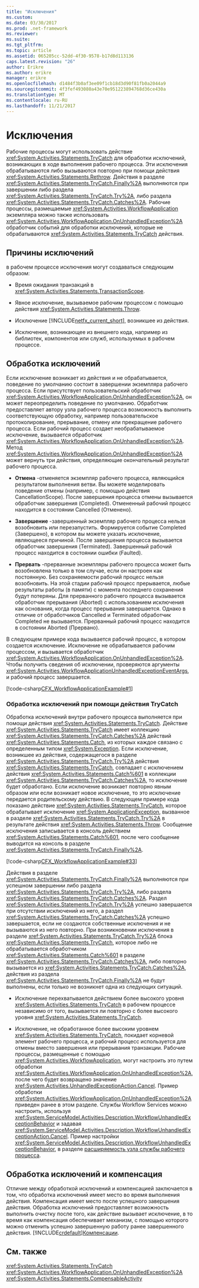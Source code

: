 ```yaml
---
title: "Исключения"
ms.custom: 
ms.date: 03/30/2017
ms.prod: .net-framework
ms.reviewer: 
ms.suite: 
ms.tgt_pltfrm: 
ms.topic: article
ms.assetid: 065205cc-52dd-4f30-9578-b17d8d113136
caps.latest.revision: "26"
author: Erikre
ms.author: erikre
manager: erikre
ms.openlocfilehash: d1484f3b0af3ee09f1cb18d3d90f81fb0a2044a9
ms.sourcegitcommit: 4f3fef493080a43e70e951223894768d36ce430a
ms.translationtype: MT
ms.contentlocale: ru-RU
ms.lasthandoff: 11/21/2017
---
```

# <a name="exceptions"></a>Исключения
Рабочие процессы могут использовать действие <xref:System.Activities.Statements.TryCatch> для обработки исключений, возникающих в ходе выполнения рабочего процесса. Эти исключения обрабатываются либо вызываются повторно при помощи действия <xref:System.Activities.Statements.Rethrow>. Действия в разделе <xref:System.Activities.Statements.TryCatch.Finally%2A> выполняются при завершении либо раздела <xref:System.Activities.Statements.TryCatch.Try%2A>, либо раздела <xref:System.Activities.Statements.TryCatch.Catches%2A>. Рабочие процессы, размещаемые <xref:System.Activities.WorkflowApplication> экземпляра можно также использовать <xref:System.Activities.WorkflowApplication.OnUnhandledException%2A> обработчик событий для обработки исключений, которые не обрабатываются <xref:System.Activities.Statements.TryCatch> действия.  
  
## <a name="causes-of-exceptions"></a>Причины исключений  
 в рабочем процессе исключения могут создаваться следующим образом:  
  
-   Время ожидания транзакций в <xref:System.Activities.Statements.TransactionScope>.  
  
-   Явное исключение, вызываемое рабочим процессом с помощью действия <xref:System.Activities.Statements.Throw>.  
  
-   Исключение [!INCLUDE[netfx_current_short](../../../includes/netfx-current-short-md.md)], возникшее из действия.  
  
-   Исключение, возникающее из внешнего кода, например из библиотек, компонентов или служб, используемых в рабочем процессе.  
  
## <a name="handling-exceptions"></a>Обработка исключений  
 Если исключение возникает из действия и не обрабатывается, поведение по умолчанию состоит в завершении экземпляра рабочего процесса. Если присутствует пользовательский обработчик <xref:System.Activities.WorkflowApplication.OnUnhandledException%2A>, он может переопределить поведение по умолчанию. Обработчик предоставляет автору узла рабочего процесса возможность выполнить соответствующую обработку, например пользовательское протоколирование, прерывание, отмену или прекращение рабочего процесса.  Если рабочий процесс создает необрабатываемое исключение, вызывается обработчик <xref:System.Activities.WorkflowApplication.OnUnhandledException%2A>. Метод <xref:System.Activities.WorkflowApplication.OnUnhandledException%2A> может вернуть три действия, определяющие окончательный результат рабочего процесса.  
  
-   **Отмена** -отменяется экземпляр рабочего процесса, являющийся результатом выполнения ветви. Вы можете моделировать поведение отмены (например, с помощью действия CancellationScope). После завершения процесса отмены вызывается обработчик завершения (Completed). Отмененный рабочий процесс находится в состоянии Cancelled (Отменено).  
  
-   **Завершение** -завершенный экземпляр рабочего процесса нельзя возобновить или перезапустить.  Формируется событие Completed (Завершено), в котором вы можете указать исключение, являющееся причиной. После завершения процесса вызывается обработчик завершения (Terminated). Завершенный рабочий процесс находится в состоянии ошибки (Faulted).  
  
-   **Прервать** -прерванные экземпляры рабочего процесса может быть возобновлена только в том случае, если он настроен как постоянную.  Без сохраняемости рабочий процесс нельзя возобновить.  На этой стадии рабочий процесс прерывается, любые результаты работы (в памяти) с момента последнего сохранения будут потеряны. Для прерванного рабочего процесса вызывается обработчик прерывания (Aborted) с использованием исключения как основания, когда процесс прерывания завершается. Однако в отличие от обработчиков Cancelled и Terminated обработчик Completed не вызывается. Прерванный рабочий процесс находится в состоянии Aborted (Прервано).  
  
 В следующем примере кода вызывается рабочий процесс, в котором создается исключение. Исключение не обрабатывается рабочим процессом, и вызывается обработчик <xref:System.Activities.WorkflowApplication.OnUnhandledException%2A>. Чтобы получить сведения об исключении, проверяются аргументы <xref:System.Activities.WorkflowApplicationUnhandledExceptionEventArgs>, и рабочий процесс завершается.  
  
 [!code-csharp[CFX_WorkflowApplicationExample#1](../../../samples/snippets/csharp/VS_Snippets_CFX/cfx_workflowapplicationexample/cs/program.cs#1)]  
  
### <a name="handling-exceptions-with-the-trycatch-activity"></a>Обработка исключений при помощи действия TryCatch  
 Обработка исключений внутри рабочего процесса выполняется при помощи действия <xref:System.Activities.Statements.TryCatch>. Действие <xref:System.Activities.Statements.TryCatch> имеет коллекцию <xref:System.Activities.Statements.TryCatch.Catches%2A> действий <xref:System.Activities.Statements.Catch>, из которых каждое связано с определенным типом <xref:System.Exception>. Если исключение, возникшее из действия, содержащегося в разделе <xref:System.Activities.Statements.TryCatch.Try%2A> действия <xref:System.Activities.Statements.TryCatch>, совпадает с исключением действия <xref:System.Activities.Statements.Catch%601> в коллекции <xref:System.Activities.Statements.TryCatch.Catches%2A>, то исключение будет обработано. Если исключение возникает повторно явным образом или если возникает новое исключение, то это исключение передается родительскому действию. В следующем примере кода показано действие <xref:System.Activities.Statements.TryCatch>, которое обрабатывает исключение <xref:System.ApplicationException>, вызванное в разделе <xref:System.Activities.Statements.TryCatch.Try%2A> в результате действия <xref:System.Activities.Statements.Throw>. Сообщение исключения записывается в консоль действием <xref:System.Activities.Statements.Catch%601>, после чего сообщение выводится на консоль в разделе <xref:System.Activities.Statements.TryCatch.Finally%2A>.  
  
 [!code-csharp[CFX_WorkflowApplicationExample#33](../../../samples/snippets/csharp/VS_Snippets_CFX/cfx_workflowapplicationexample/cs/program.cs#33)]  
  
 Действия в разделе <xref:System.Activities.Statements.TryCatch.Finally%2A> выполняются при успешном завершении либо раздела <xref:System.Activities.Statements.TryCatch.Try%2A>, либо раздела <xref:System.Activities.Statements.TryCatch.Catches%2A>. Раздел <xref:System.Activities.Statements.TryCatch.Try%2A> успешно завершается при отсутствии исключений из него, а раздел <xref:System.Activities.Statements.TryCatch.Catches%2A> успешно завершается, если не создаются собственные исключения и не вызываются из него повторно. При возникновении исключения в разделе <xref:System.Activities.Statements.TryCatch.Try%2A> блока <xref:System.Activities.Statements.TryCatch>, которое либо не обрабатывается обработчиком <xref:System.Activities.Statements.Catch%601> в разделе <xref:System.Activities.Statements.TryCatch.Catches%2A>, либо повторно вызывается из <xref:System.Activities.Statements.TryCatch.Catches%2A>, действия из раздела <xref:System.Activities.Statements.TryCatch.Finally%2A> не будут выполнены, если только не возникнет одна из следующих ситуаций.  
  
-   Исключение перехватывается действием более высокого уровня <xref:System.Activities.Statements.TryCatch> в рабочем процессе независимо от того, вызывается ли повторно с более высокого уровня <xref:System.Activities.Statements.TryCatch>.  
  
-   Исключение, не обработанное более высоким уровнем <xref:System.Activities.Statements.TryCatch>, покидает корневой элемент рабочего процесса, и рабочий процесс используется для отмены вместо завершения или прерывания транзакции. Рабочие процессы, размещенные с помощью <xref:System.Activities.WorkflowApplication>, могут настроить это путем обработки <xref:System.Activities.WorkflowApplication.OnUnhandledException%2A>, после чего будет возвращено значение <xref:System.Activities.UnhandledExceptionAction.Cancel>. Пример обработки <xref:System.Activities.WorkflowApplication.OnUnhandledException%2A> приведен ранее в этом разделе. Службы Workflow Services можно настроить, используя <xref:System.ServiceModel.Activities.Description.WorkflowUnhandledExceptionBehavior> и задавая <xref:System.ServiceModel.Activities.Description.WorkflowUnhandledExceptionAction.Cancel>. Пример настройки <xref:System.ServiceModel.Activities.Description.WorkflowUnhandledExceptionBehavior>, в разделе [расширяемость узла службы рабочего процесса](../../../docs/framework/wcf/feature-details/workflow-service-host-extensibility.md).  
  
## <a name="exception-handling-versus-compensation"></a>Обработка исключений и компенсация  
 Отличие между обработкой исключений и компенсацией заключается в том, что обработка исключений имеет место во время выполнения действия. Компенсация имеет место после успешного завершения действия. Обработка исключений предоставляет возможность выполнить очистку после того, как действие вызывает исключение, в то время как компенсация обеспечивает механизм, с помощью которого можно отменить успешно завершенную работу ранее завершенного действия. [!INCLUDE[crdefault](../../../includes/crdefault-md.md)][Компенсации](../../../docs/framework/windows-workflow-foundation/compensation.md).  
  
## <a name="see-also"></a>См. также  
 <xref:System.Activities.Statements.TryCatch>  
 <xref:System.Activities.WorkflowApplication.OnUnhandledException%2A>  
 <xref:System.Activities.Statements.CompensableActivity>
